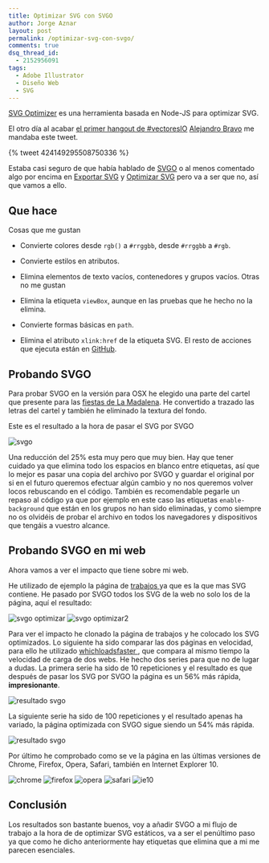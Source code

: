 ```yaml
---
title: Optimizar SVG con SVGO
author: Jorge Aznar
layout: post
permalink: /optimizar-svg-con-svgo/
comments: true
dsq_thread_id:
  - 2152956091
tags:
  - Adobe Illustrator
  - Diseño Web
  - SVG
---
```

<a href="https://github.com/svg/svgo" target="_blank">SVG Optimizer</a> es una herramienta basada en Node-JS para optimizar SVG.

<!--more-->

El otro día al acabar <a href="http://jorgeatgu.com/blog/charla-sobre-svg-en-vectoresio/" target="_blank">el primer hangout de #vectoresIO</a> <a href="https://twitter.com/deltaoscargolf" target="_blank">Alejandro Bravo</a> me mandaba este tweet.

{% tweet 424149295508750336 %}


Estaba casi seguro de que había hablado de <a href="https://github.com/svg/svgo" target="_blank">SVGO</a> o al menos comentado algo por encima en <a href="http://jorgeatgu.com/blog/exportar-svg/" target="_blank">Exportar SVG</a> y <a href="http://jorgeatgu.com/blog/optimizar-svg-illustrator/" target="_blank">Optimizar SVG</a> pero va a ser que no, así que vamos a ello.

## Que hace

Cosas que me gustan

*   Convierte colores desde `rgb()` a `#rrggbb`, desde `#rrggbb` a `#rgb`.
*   Convierte estilos en atributos.
*   Elimina elementos de texto vacíos, contenedores y grupos vacíos.
Otras no me gustan

*   Elimina la etiqueta `viewBox`, aunque en las pruebas que he hecho no la elimina.
*   Convierte formas básicas en `path`.
*   Elimina el atributo `xlink:href` de la etiqueta SVG.
El resto de acciones que ejecuta están en <a href="https://github.com/svg/svgo#what-it-can-do" target="_blank">GitHub</a>.

## Probando SVGO

Para probar SVGO en la versión para OSX he elegido una parte del cartel que presente para las <a href="http://jorgeatgu.com/blog/cartel-para-la-semana-cultural-de-la-madalena-zaragoza/" target="_blank">fiestas de La Madalena</a>. He convertido a trazado las letras del cartel y también he eliminado la textura del fondo.

Este es el resultado a la hora de pasar el SVG por SVGO

![svgo][1]

Una reducción del 25% esta muy pero que muy bien. Hay que tener cuidado ya que elimina todo los espacios en blanco entre etiquetas, así que lo mejor es pasar una copia del archivo por SVGO y guardar el original por si en el futuro queremos efectuar algún cambio y no nos queremos volver locos rebuscando en el código.
También es recomendable pegarle un repaso al código ya que por ejemplo en este caso las etiquetas `enable-background` que están en los grupos no han sido eliminadas, y como siempre no os olvidéis de probar el archivo en todos los navegadores y dispositivos que tengáis a vuestro alcance.

## Probando SVGO en mi web

Ahora vamos a ver el impacto que tiene sobre mi web.

He utilizado de ejemplo la página de <a href="http://jorgeatgu.com/trabajos" target="_blank">trabajos </a>ya que es la que mas SVG contiene.
He pasado por SVGO todos los SVG de la web no solo los de la página, aquí el resultado:

![svgo optimizar][2]
![svgo optimizar2][3]

Para ver el impacto he clonado la página de trabajos y he colocado los SVG optimizados. Lo siguiente ha sido comparar las dos páginas en velocidad, para ello he utilizado <a href="http://whichloadsfaster.com/" target="_blank">whichloadsfaster </a>, que compara al mismo tiempo la velocidad de carga de dos webs. He hecho dos series para que no de lugar a dudas. La primera serie ha sido de 10 repeticiones y el resultado es que después de pasar los SVG por SVGO la página es un 56% más rápida, **impresionante**.

![resultado svgo][4]

La siguiente serie ha sido de 100 repeticiones y el resultado apenas ha variado, la página optimizada con SVGO sigue siendo un 54% más rápida.

![resultado svgo][5]

Por último he comprobado como se ve la página en las últimas versiones de Chrome, Firefox, Opera, Safari, también en Internet Explorer 10.

![chrome][6]
![firefox][7]
![opera][8]
![safari][9]
![ie10][10]

## Conclusión

Los resultados son bastante buenos, voy a añadir SVGO a mi flujo de trabajo a la hora de de optimizar SVG estáticos, va a ser el penúltimo paso ya que como he dicho anteriormente hay etiquetas que elimina que a mi me parecen esenciales.

 [1]: http://jorgeatgu.com/blog/img/2014/01/pantalla-svgo.png
 [2]: http://jorgeatgu.com/blog/img/2014/01/optimizados-800x693.png
 [3]: http://jorgeatgu.com/blog/img/2014/01/optimizados2-800x692.png
 [4]: http://jorgeatgu.com/blog/img/2014/01/10-800x496.jpg
 [5]: http://jorgeatgu.com/blog/img/2014/01/100-800x493.jpg
 [6]: http://jorgeatgu.com/blog/img/2014/01/chrome-1024x514.png
 [7]: http://jorgeatgu.com/blog/img/2014/01/firefox-1024x516.png
 [8]: http://jorgeatgu.com/blog/img/2014/01/opera-1024x512.png
 [9]: http://jorgeatgu.com/blog/img/2014/01/safari-1024x512.png
 [10]: http://jorgeatgu.com/blog/img/2014/01/ie10-800x599.png